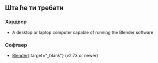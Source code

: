 ## Шта ће ти требати

### Хардвер

+ A desktop or laptop computer capable of running the Blender software

### Софтвер

+ [Blender](https://www.blender.org/download/){:target="_blank"} (v2.73 or newer)